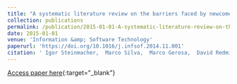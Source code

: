 ```yaml
---
title: "A systematic literature review on the barriers faced by newcomers to open source software projects"
collection: publications
permalink: /publication/2015-01-01-A-systematic-literature-review-on-the-barriers-faced-by-newcomers-to-open-source-software-projects
date: 2015-01-01
venue: 'Information &amp; Software Technology'
paperurl: 'https://doi.org/10.1016/j.infsof.2014.11.001'
citation: ' Igor Steinmacher,  Marco Silva,  Marco Gerosa,  David Redmiles, &quot;A systematic literature review on the barriers faced by newcomers to open source software projects.&quot; Information &amp;amp; Software Technology, 2015.'
---
```

[Access paper here](https://doi.org/10.1016/j.infsof.2014.11.001){:target="_blank"}
